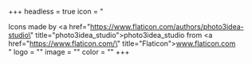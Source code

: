 +++
headless = true
icon = "<div>Icons made by <a href=\"https://www.flaticon.com/authors/photo3idea-studio\" title=\"photo3idea_studio\">photo3idea_studio</a> from <a href=\"https://www.flaticon.com/\" title=\"Flaticon\">www.flaticon.com</a></div>"
logo = ""
image = ""
color = ""
+++
